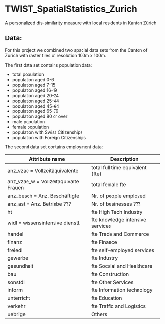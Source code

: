 # TWIST_SpatialStatistics_Zurich

A personalized dis-similarity measure with local residents in Kanton Zürich

## Data:
For this project we combined two spacial data sets from the Canton of Zurich with raster tiles of resolution 100m x 100m. 

The first data set contains population data:

- total population
- population aged 0-6
- population aged 7-15
- population aged 16-19
- population aged 20-24
- population aged 25-44
- population aged 45-64
- population aged 65-79
- population aged 80 or over
- male population
- female population
- population with Swiss Citizenships
- population with Foreign Citizenships

The second data set contains employment data:

| Attribute name                        | Description | 
| -------------                         |-------------| 
| anz_vzae = Vollzeitäquivalente        | total full time equivalent (fte) |
| anz_vzae_w = Vollzeitäquivalte Frauen | total female fte |
| anz_besch = Anz. Beschäftigte	        | Nr. of people employed |
| anz_ast	= Anz. Betriebe ???           | Nr. of businesses ??? | 
| ht                                    | fte High Tech Industry |
| widl = wissensintensive dienstl.      | fte knowledge intensive services |
| handel                                | fte Trade and Commerce |
| finanz                                | fte Finance |
| freiedl                               | fte self-employed services |
| gewerbe                             	| fte Industry |
| gesundheit                            | fte Socaial and Healthcare |
| bau	                                  | fte Construction |
| sonstdl                               | fte Other Services |
| inform                                | fte Information technology |
| unterricht                            | fte Education |
| verkehr	                              | fte Traffic  and Logistics |
| uebrige                              	| Others |
